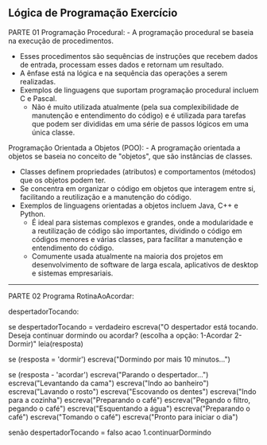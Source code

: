 Lógica de Programação Exercício
-------------------------
PARTE 01
Programação Procedural: 
	- A programação procedural se baseia na execução de procedimentos. 
  - Esses procedimentos são sequências de instruções que recebem dados de entrada, processam esses dados e retornam um resultado. 
  - A ênfase está na lógica e na sequência das operações a serem realizadas.
  - Exemplos de linguagens que suportam programação procedural incluem C e Pascal.
	- Não é muito utilizada atualmente (pela sua complexibilidade de manutenção e entendimento do código) e é utilizada para tarefas que podem ser divididas em uma série de passos lógicos em uma única classe.

Programação Orientada a Objetos (POO): 
	- A programação orientada a objetos se baseia no conceito de "objetos", que são instâncias de classes. 
  - Classes definem propriedades (atributos) e comportamentos (métodos) que os objetos podem ter.
  - Se concentra em organizar o código em objetos que interagem entre si, facilitando a reutilização e a manutenção do código.
  - Exemplos de linguagens orientadas a objetos incluem Java, C++ e Python.
	- É ideal para sistemas complexos e grandes, onde a modularidade e a reutilização de código são importantes, dividindo o código em códigos menores e várias classes, para facilitar a manutenção e entendimento do código.
	- Comumente usada atualmente na maioria dos projetos em desenvolvimento de software de larga escala, aplicativos de desktop e sistemas empresariais.
-------------------------
PARTE 02
Programa RotinaAoAcordar:

despertadorTocando:

se despertadorTocando = verdadeiro 
escreva("O despertador está tocando. Deseja continuar dormindo ou acordar? (escolha a opção: 1-Acordar 2-Dormir)"
leia(resposta)

se (resposta = 'dormir') 
  escreva("Dormindo por mais 10 minutos...")

se (resposta - 'acordar')
  escreva("Parando o despertador...")
  escreva("Levantando da cama")
  escreva("Indo ao banheiro")
  escreva("Lavando o rosto")
  escreva("Escovando os dentes")
  escreva("Indo para a cozinha")
  escreva("Preparando o café")
  escreva("Pegando o filtro, pegando o café")
  escreva("Esquentando a água")
  escreva("Preparando o café")
  escreva("Tomando o café")
  escreva("Pronto para iniciar o dia")
    
senão despertadorTocando = falso 
  acao
    1.continuarDormindo 



